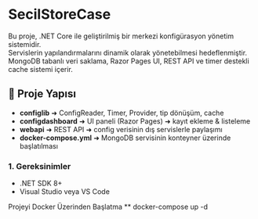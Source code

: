 # SecilStoreCase

Bu proje, .NET Core ile geliştirilmiş bir merkezi konfigürasyon yönetim sistemidir.  
Servislerin yapılandırmalarını dinamik olarak yönetebilmesi hedeflenmiştir. MongoDB tabanlı veri saklama, Razor Pages UI, REST API ve timer destekli cache sistemi içerir.

## 🔧 Proje Yapısı

- **configlib** ➜ ConfigReader, Timer, Provider, tip dönüşüm, cache  
- **configdashboard** ➜ UI paneli (Razor Pages) ➜ kayıt ekleme & listeleme  
- **webapi** ➜ REST API ➜ config verisinin dış servislerle paylaşımı  
- **docker-compose.yml** ➜ MongoDB servisinin konteyner üzerinde başlatılması

### 1. Gereksinimler

- .NET SDK 8+
- Visual Studio veya VS Code

Projeyi Docker Üzerinden Başlatma
 ** docker-compose up -d
 
